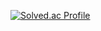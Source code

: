 [![Solved.ac Profile](http://mazassumnida.wtf/api/v2/generate_badge?boj=0525aa36)](https://solved.ac/0525aa36/)
